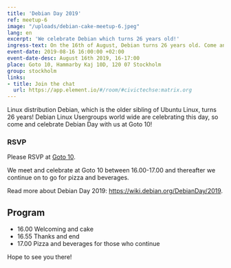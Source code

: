 ```yaml
---
title: 'Debian Day 2019'
ref: meetup-6
image: "/uploads/debian-cake-meetup-6.jpeg"
lang: en
excerpt: 'We celebrate Debian which turns 26 years old!'
ingress-text: On the 16th of August, Debian turns 26 years old. Come and celebrate Debian Day 2019 at Goto 10!
event-date: 2019-08-16 16:00:00 +02:00
event-date-desc: August 16th 2019, 16-17:00
place: Goto 10, Hammarby Kaj 10D, 120 07 Stockholm
group: stockholm
links:
- title: Join the chat
  url: https://app.element.io/#/room/#civictechse:matrix.org
---
```

Linux distribution Debian, which is the older sibling of Ubuntu Linux, turns 26 years! Debian Linux Usergroups world wide are celebrating this day, so come and celebrate Debian Day with us at Goto 10!

### RSVP

Please RSVP at <a href="https://www.goto10.se/evenemang/debian-day-2019-linux-firar-26-ar/">Goto 10</a>.

We meet and celebrate at Goto 10 between 16.00-17.00 and thereafter we continue on to go for pizza and beverages.

Read more about Debian Day 2019: <a href="https://wiki.debian.org/DebianDay/2019">https://wiki.debian.org/DebianDay/2019</a>.

## Program
* 16.00 Welcoming and cake
* 16.55 Thanks and end
* 17.00 Pizza and beverages for those who continue

 Hope to see you there!
